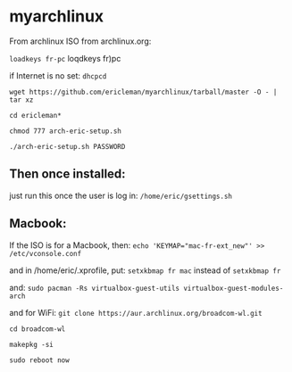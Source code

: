 # myarchlinux
From archlinux  ISO from archlinux.org:

`loadkeys fr-pc` loqdkeys fr)pc

if Internet is no set:
`dhcpcd`

`wget https://github.com/ericleman/myarchlinux/tarball/master -O - | tar xz`

`cd ericleman*`

`chmod 777 arch-eric-setup.sh`

`./arch-eric-setup.sh PASSWORD`

## Then once installed:
just run this once the user is log in:
`/home/eric/gsettings.sh`

## Macbook:
If the ISO is for a Macbook, then:
`echo 'KEYMAP="mac-fr-ext_new"' >> /etc/vconsole.conf`

and in /home/eric/.xprofile, put:
`setxkbmap fr mac` instead of `setxkbmap fr`

and:
`sudo pacman -Rs virtualbox-guest-utils virtualbox-guest-modules-arch`

and for WiFi:
`git clone https://aur.archlinux.org/broadcom-wl.git`

`cd broadcom-wl` 

`makepkg -si` 

`sudo reboot now` 
 
